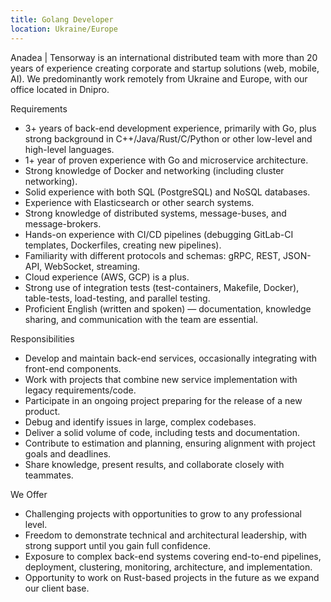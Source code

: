 ```yaml
---
title: Golang Developer
location: Ukraine/Europe
---
```



Anadea | Tensorway is an international distributed team with more than 20 years of experience creating corporate and startup solutions (web, mobile, AI). We predominantly work remotely from Ukraine and Europe, with our office located in Dnipro.

Requirements

* 3+ years of back-end development experience, primarily with Go, plus strong background in C++/Java/Rust/C/Python or other low-level and high-level languages.
* 1+ year of proven experience with Go and microservice architecture.
* Strong knowledge of Docker and networking (including cluster networking).
* Solid experience with both SQL (PostgreSQL) and NoSQL databases.
* Experience with Elasticsearch or other search systems.
* Strong knowledge of distributed systems, message-buses, and message-brokers.
* Hands-on experience with CI/CD pipelines (debugging GitLab-CI templates, Dockerfiles, creating new pipelines).
* Familiarity with different protocols and schemas: gRPC, REST, JSON-API, WebSocket, streaming.
* Cloud experience (AWS, GCP) is a plus.
* Strong use of integration tests (test-containers, Makefile, Docker), table-tests, load-testing, and parallel testing.
* Proficient English (written and spoken) — documentation, knowledge sharing, and communication with the team are essential.

Responsibilities

* Develop and maintain back-end services, occasionally integrating with front-end components.
* Work with projects that combine new service implementation with legacy requirements/code.
* Participate in an ongoing project preparing for the release of a new product.
* Debug and identify issues in large, complex codebases.
* Deliver a solid volume of code, including tests and documentation.
* Contribute to estimation and planning, ensuring alignment with project goals and deadlines.
* Share knowledge, present results, and collaborate closely with teammates.

We Offer

* Challenging projects with opportunities to grow to any professional level.
* Freedom to demonstrate technical and architectural leadership, with strong support until you gain full confidence.
* Exposure to complex back-end systems covering end-to-end pipelines, deployment, clustering, monitoring, architecture, and implementation.
* Opportunity to work on Rust-based projects in the future as we expand our client base.